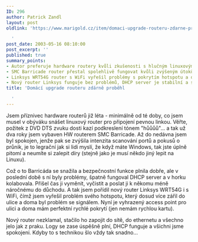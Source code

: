 ```yaml
---
ID: 296
author: Patrick Zandl
layout: post
oldlink: 'https://www.marigold.cz/item/domaci-upgrade-routeru-zdarne-probehl

  '
post_date: 2003-05-16 08:10:00
post_excerpt: ''
published: true
summary_points:
- Autor preferuje hardware routery kvůli zkušenosti s hlučným linuxovým routerem.
- SMC Barricade router přestal spolehlivě fungovat kvůli zvýšeným útokům a DHCP problémům.
- Linksys WRT54G router s WiFi vyřešil problémy s pokrytím hotspotu a domácí sítě.
- Nový router Linksys funguje bez problémů, DHCP server je stabilní a síť je funkční.
title: 'Domácí upgrade routeru zdárně proběhl

  '
---
```


<p>
Jsem příznivec hardware routerů již léta - minimálně od té doby, co jsem musel v obýváku snášet linuxový router pro připojení pevnou linkou. Věřte, požitek z DVD DTS zvuku dosti kazí podkreslení tónem "hůůůů"... a tak už dva roky jsem vybaven HW routerem SMC Barricade. Až do nedávna jsem byl spokojen, jenže pak se zvýšila intenzita scanování portů a pokusů o průnik, je to legrační jak si lidi myslí, že když máte Windows, tak jste úplně pitomí a neumíte si zalepit díry (stejně jako je musí někdo jiný lepit na Linuxu).</p>

<p>
Což o to Barricáda se snažila a bezpečnostní funkce plnila dobře, ale v poslední době s ní byly problémy, špatně fungoval DHCP server a v horku kolabovala. Přišel čas ji vyměnit, vyčistit a poslat ji k někomu méně náročnému do důchodu. A tak jsem pořídil nový router Linksys WRT54G i s WiFi, čímž jsem vyřešil problém svého hotspotu, který dosud více zářil do ulice a doma byl problém se signálem. Nyní je vyhrazený access point pro ulici a doma mám perfektní rychlé pokrytí (jen nemám rychlou kartu).</p>

<p>
Nový router nezklamal, stačilo ho zapojit do sítě, do ethernetu a všechno jelo jak z praku. Logy se zase úspěšně plní, DHCP funguje a všichni jsme spokojeni. Kdyby to s technikou šlo vždy tak snadno...</p>